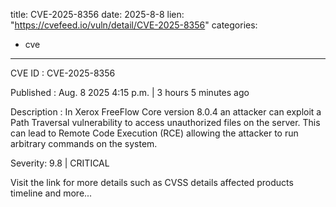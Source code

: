  
title: CVE-2025-8356
date: 2025-8-8
lien: "https://cvefeed.io/vuln/detail/CVE-2025-8356"
categories:
  - cve
---

CVE ID : CVE-2025-8356

Published :  Aug. 8
2025
4:15 p.m. | 3 hours
5 minutes ago

Description : In Xerox FreeFlow Core version 8.0.4
an attacker can exploit a Path Traversal vulnerability to access unauthorized files on the server. This can lead to Remote Code Execution (RCE)
allowing the attacker to run arbitrary commands on the system.

Severity: 9.8 | CRITICAL

Visit the link for more details
such as CVSS details
affected products
timeline
and more...
